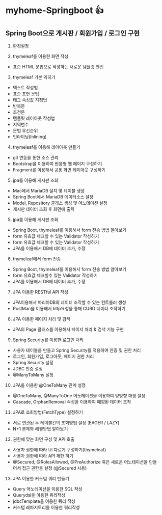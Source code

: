 # myhome-Springboot 👍

## Spring Boot으로 게시판 / 회원가입 / 로그인 구현

1. 환경설정



2. thymeleaf를 이용한 화면 작성
- 표준 HTML 문법으로 작성하는 새로운 템플릿 엔진



3. thymeleaf 기본 익히기
- 텍스트 작성법
- 표준 표현 문법
- 태그 속성값 지정법 
- 반복문
- 조건문
- 템플릿 레이아웃 작성법
- 지역변수
- 문법 우선순위
- 인라이닝(Inlining)



4. thymeleaf를 이용해 레이아웃 만들기
- git 연동을 통한 소스 관리
- Bootstrap을 이용하여 반응형 웹 페이지 구성하기
- Fragment를 이용해서 공통 화면 레이아웃 구성하기





5. jpa를 이용해 게시판 조회
-  Mac에서 MariaDB 설치 및 테이블 생성
-  Spring Boot에서 MariaDB 데이터소스 설정
-  Model, Repository 클래스 생성 및 어노테이션 설정
-  게시판 데이터 조회 후 화면에 출력





5. jpa를 이용해 게시판 조회
- Spring Boot, thymeleaf를 이용해서 form 전송 방법 알아보기
- form 유효값 체크할 수 있는 Validator 작성하기
- form 유효값 체크할 수 있는 Validator 작성하기
- JPA를 이용해서 DB에 데이터 추가, 수정




6. thymeleaf에서 form 전송
- Spring Boot, thymeleaf를 이용해서 form 전송 방법 알아보기
- form 유효값 체크할수 있는 Validator 작성하기
- JPA를 이용해서 DB에 데이터 추가, 수정




7. JPA 이용한 RESTful API 작성
- JPA이용해서 마리아DB의 데이터 조작할 수 있는 컨트롤러 생성
- PostMan을 이용해서 http요청을 통해 CURD 데이터 조작하기





8. JPA 이용한 페이지 처리 및 검색
- JPA의 Page 클래스를 이용해서 페이지 처리 & 검색 기능 구현





9. Spring Security를 이용한 로그인 처리
- 사용자 테이블을 만들고 Spring Security를 적용하여 인증 및 권한 처리
- 로그인, 회원가입, 로그아웃, 페이지 권한 처리
- Spring Security 설정
- JDBC 인증 설정
- @ManyToMany 설정






10. JPA를 이용한 @OneToMany 관계 설정
- @OneToMany, @ManyToOne 어노테이션을 이용하여 양방향 매핑 설정
- Cascade, OrphanRemoval 속성을 이용하여 매핑된 데이터 조작






11. JPA로 조회방법(FetchType) 설정하기
- 서로 연관된 두 테이블간의 조회방법 설정 (EAGER / LAZY)
- N+1 문제와 해결방법 알아보기





12. 권한에 맞는 화면 구성 및 API 호출
- 사용자 권한에 따라 UI 다르게 구성하기(thymeleaf)
- 사용자 권한에 따라 API 제한 하기
- @Secured, @RolesAllowed, @PreAuthorize 혹은 새로운 어노테이션을 만들어서 접근 권한을 설정 (@Secured 사용)





13. JPA 이용한 커스텀 쿼리 만들기
- Query 어노테이션을 이용한 SQL 작성
- Querydsl을 이용한 쿼리작성
- jdbcTemplate을 이용한 쿼리 작성
- 커스텀 레파지토리를 이용한 쿼리작성
